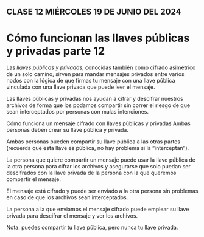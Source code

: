 ## CLASE 12 MIÉRCOLES 19 DE JUNIO DEL 2024 
# Cómo funcionan las llaves públicas y privadas parte 12

Las _llaves públicas y privadas_, conocidas también como cifrado asimétrico de un solo camino, sirven para mandar mensajes privados entre varios nodos con la lógica de que firmas tu mensaje con una llave pública vinculada con una llave privada que puede leer el mensaje.

Las llaves públicas y privadas nos ayudan a cifrar y descifrar nuestros archivos de forma que los podamos compartir sin correr el riesgo de que sean interceptados por personas con malas intenciones.

Cómo funciona un mensaje cifrado con llaves públicas y privadas Ambas personas deben crear su llave pública y privada.

Ambas personas pueden compartir su llave pública a las otras partes (recuerda que esta llave es pública, no hay problema si la “interceptan”).

La persona que quiere compartir un mensaje puede usar la llave pública de la otra persona para cifrar los archivos y asegurarse que solo puedan ser descifrados con la llave privada de la persona con la que queremos compartir el mensaje.

El mensaje está cifrado y puede ser enviado a la otra persona sin problemas en caso de que los archivos sean interceptados.

La persona a la que enviamos el mensaje cifrado puede emplear su llave privada para descifrar el mensaje y ver los archivos.

Nota: puedes compartir tu llave pública, pero nunca tu llave privada.